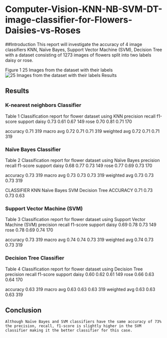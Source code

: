 # Computer-Vision-KNN-NB-SVM-DT-image-classifier-for-Flowers-Daisies-vs-Roses
##Introduction
	This report will investigate the accuracy of 4 image classifiers KNN, Naïve Bayes, Support Vector Machine (SVM), Decision Tree with a dataset consisting of 1273 images of flowers split into two labels daisy or rose. 
	 
Figure 1 25 Images from the dataset with their labels
![25 Images from the dataset with their labels Results](https://user-images.githubusercontent.com/76955490/115043288-06901900-9edd-11eb-9d71-6f22dd3c929d.jpg)

## Results

 
### K-nearest neighbors Classifier
Table 1 Classification report for flower dataset using KNN
	precision	recall	f1-score	support
daisy	0.73	0.61	0.67	149
rose	0.70	0.81	0.71	170
				
accuracy			0.71	319
macro avg	0.72	0.71	0.71	319
weighted avg	0.72	0.71	0.71	319

### Naïve Bayes Classifier

Table 2 Classification report for flower dataset using Naïve Bayes
	precision	recall	f1-score	support
daisy	0.68	0.77	0.73	149
rose	0.77	0.69	0.73	170
				
accuracy			0.73	319
macro avg	0.73	0.73	0.73	319
weighted avg	0.73	0.73	0.73	319

CLASSIFIER	KNN	Naïve Bayes	SVM	Decision Tree
ACCURACY	0.71	0.73	0.73	0.63


### Support Vector Machine (SVM)
Table 3 Classification report for flower dataset using Support Vector Machine (SVM)
	precision	recall	f1-score	support
daisy	0.69	0.78	0.73	149
rose	0.78	0.69	0.74	170
				
accuracy			0.73	319
macro avg	0.74	0.74	0.73	319
weighted avg	0.74	0.73	0.73	319

### Decision Tree Classifier

Table 4 Classification report for flower dataset using Decision Tree
	precision	recall	f1-score	support
daisy	0.60	0.62	0.61	149
rose	0.66	0.63	0.64	170
				
accuracy			0.63	319
macro avg	0.63	0.63	0.63	319
weighted avg	0.63	0.63	0.63	319
 
## Conclusion
	Although Naïve Bayes and SVM classifiers have the same accuracy of 73% the precision, recall, f1-score is slightly higher in the SVM classifier making it the better classifier for this case.

